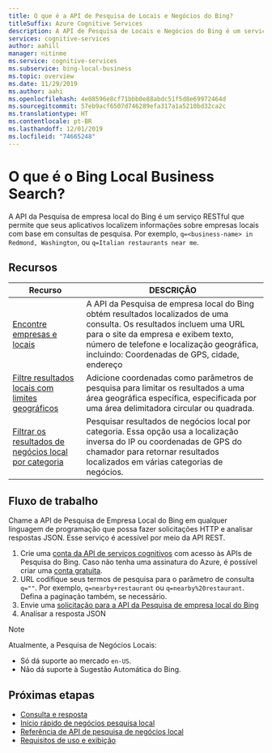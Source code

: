 ```yaml
---
title: O que é a API de Pesquisa de Locais e Negócios do Bing?
titleSuffix: Azure Cognitive Services
description: A API de Pesquisa de Locais e Negócios do Bing é um serviço RESTful que permite que seus aplicativos encontrem informações sobre locais e negócios com base em consultas de pesquisa.
services: cognitive-services
author: aahill
manager: nitinme
ms.service: cognitive-services
ms.subservice: bing-local-business
ms.topic: overview
ms.date: 11/29/2019
ms.author: aahi
ms.openlocfilehash: 4e08596e8cf71bbb0e88abdc51f5d8e69972464d
ms.sourcegitcommit: 57eb9acf6507d746289efa317a1a5210bd32ca2c
ms.translationtype: HT
ms.contentlocale: pt-BR
ms.lasthandoff: 12/01/2019
ms.locfileid: "74665248"
---
```

# <a name="what-is-bing-local-business-search"></a>O que é o Bing Local Business Search?
A API da Pesquisa de empresa local do Bing é um serviço RESTful que permite que seus aplicativos localizem informações sobre empresas locais com base em consultas de pesquisa. Por exemplo, `q=<business-name> in Redmond, Washington`, ou `q=Italian restaurants near me`. 

## <a name="features"></a>Recursos
| Recurso | DESCRIÇÃO |  
| -- | -- | 
| [Encontre empresas e locais](quickstarts/local-quickstart.md) | A API da Pesquisa de empresa local do Bing obtém resultados localizados de uma consulta. Os resultados incluem uma URL para o site da empresa e exibem texto, número de telefone e localização geográfica, incluindo: Coordenadas de GPS, cidade, endereço |  
| [Filtre resultados locais com limites geográficos](specify-geographic-search.md) | Adicione coordenadas como parâmetros de pesquisa para limitar os resultados a uma área geográfica específica, especificada por uma área delimitadora circular ou quadrada. | 
| [Filtrar os resultados de negócios local por categoria](local-categories.md) | Pesquisar resultados de negócios local por categoria. Essa opção usa a localização inversa do IP ou coordenadas de GPS do chamador para retornar resultados localizados em várias categorias de negócios.|

## <a name="workflow"></a>Fluxo de trabalho
Chame a API de Pesquisa de Empresa Local do Bing em qualquer linguagem de programação que possa fazer solicitações HTTP e analisar respostas JSON. Esse serviço é acessível por meio da API REST.
 
1. Crie uma [conta da API de serviços cognitivos](https://docs.microsoft.com/azure/cognitive-services/cognitive-services-apis-create-account) com acesso às APIs de Pesquisa do Bing. Caso não tenha uma assinatura do Azure, é possível criar uma [conta gratuita](https://azure.microsoft.com/try/cognitive-services/?api=bing-web-search-api).   
2. URL codifique seus termos de pesquisa para o parâmetro de consulta `q=""`. Por exemplo, `q=nearby+restaurant` ou `q=nearby%20restaurant`. Defina a paginação também, se necessário. 
3. Envie uma [solicitação para a API da Pesquisa de empresa local do Bing](quickstarts/local-quickstart.md) 
4. Analisar a resposta JSON 

> [!NOTE]
> Atualmente, a Pesquisa de Negócios Locais: 
> * Só dá suporte ao mercado `en-US`. 
> * Não dá suporte à Sugestão Automática do Bing. 

## <a name="next-steps"></a>Próximas etapas
- [Consulta e resposta](local-search-query-response.md)
- [Início rápido de negócios pesquisa local](quickstarts/local-quickstart.md)
- [Referência de API de pesquisa de negócios local](local-search-reference.md)
- [Requisitos de uso e exibição](use-display-requirements.md)
